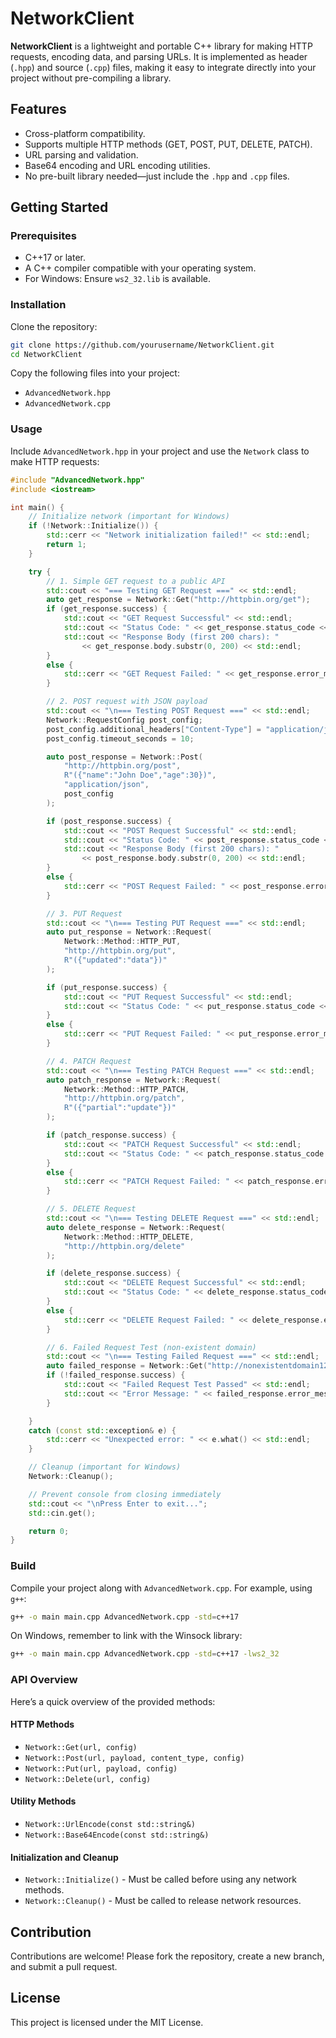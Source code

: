 # NetworkClient

**NetworkClient** is a lightweight and portable C++ library for making HTTP requests, encoding data, and parsing URLs. It is implemented as header (`.hpp`) and source (`.cpp`) files, making it easy to integrate directly into your project without pre-compiling a library.

## Features
- Cross-platform compatibility.
- Supports multiple HTTP methods (GET, POST, PUT, DELETE, PATCH).
- URL parsing and validation.
- Base64 encoding and URL encoding utilities.
- No pre-built library needed—just include the `.hpp` and `.cpp` files.

## Getting Started

### Prerequisites
- C++17 or later.
- A C++ compiler compatible with your operating system.
- For Windows: Ensure `ws2_32.lib` is available.

### Installation
Clone the repository:
```bash
git clone https://github.com/yourusername/NetworkClient.git
cd NetworkClient
```

Copy the following files into your project:
- `AdvancedNetwork.hpp`
- `AdvancedNetwork.cpp`

### Usage
Include `AdvancedNetwork.hpp` in your project and use the `Network` class to make HTTP requests:
```cpp
#include "AdvancedNetwork.hpp"
#include <iostream>

int main() {
    // Initialize network (important for Windows)
    if (!Network::Initialize()) {
        std::cerr << "Network initialization failed!" << std::endl;
        return 1;
    }

    try {
        // 1. Simple GET request to a public API
        std::cout << "=== Testing GET Request ===" << std::endl;
        auto get_response = Network::Get("http://httpbin.org/get");
        if (get_response.success) {
            std::cout << "GET Request Successful" << std::endl;
            std::cout << "Status Code: " << get_response.status_code << std::endl;
            std::cout << "Response Body (first 200 chars): "
                << get_response.body.substr(0, 200) << std::endl;
        }
        else {
            std::cerr << "GET Request Failed: " << get_response.error_message << std::endl;
        }

        // 2. POST request with JSON payload
        std::cout << "\n=== Testing POST Request ===" << std::endl;
        Network::RequestConfig post_config;
        post_config.additional_headers["Content-Type"] = "application/json";
        post_config.timeout_seconds = 10;

        auto post_response = Network::Post(
            "http://httpbin.org/post",
            R"({"name":"John Doe","age":30})",
            "application/json",
            post_config
        );

        if (post_response.success) {
            std::cout << "POST Request Successful" << std::endl;
            std::cout << "Status Code: " << post_response.status_code << std::endl;
            std::cout << "Response Body (first 200 chars): "
                << post_response.body.substr(0, 200) << std::endl;
        }
        else {
            std::cerr << "POST Request Failed: " << post_response.error_message << std::endl;
        }

        // 3. PUT Request
        std::cout << "\n=== Testing PUT Request ===" << std::endl;
        auto put_response = Network::Request(
            Network::Method::HTTP_PUT,
            "http://httpbin.org/put",
            R"({"updated":"data"})"
        );

        if (put_response.success) {
            std::cout << "PUT Request Successful" << std::endl;
            std::cout << "Status Code: " << put_response.status_code << std::endl;
        }
        else {
            std::cerr << "PUT Request Failed: " << put_response.error_message << std::endl;
        }

        // 4. PATCH Request
        std::cout << "\n=== Testing PATCH Request ===" << std::endl;
        auto patch_response = Network::Request(
            Network::Method::HTTP_PATCH,
            "http://httpbin.org/patch",
            R"({"partial":"update"})"
        );

        if (patch_response.success) {
            std::cout << "PATCH Request Successful" << std::endl;
            std::cout << "Status Code: " << patch_response.status_code << std::endl;
        }
        else {
            std::cerr << "PATCH Request Failed: " << patch_response.error_message << std::endl;
        }

        // 5. DELETE Request
        std::cout << "\n=== Testing DELETE Request ===" << std::endl;
        auto delete_response = Network::Request(
            Network::Method::HTTP_DELETE,
            "http://httpbin.org/delete"
        );

        if (delete_response.success) {
            std::cout << "DELETE Request Successful" << std::endl;
            std::cout << "Status Code: " << delete_response.status_code << std::endl;
        }
        else {
            std::cerr << "DELETE Request Failed: " << delete_response.error_message << std::endl;
        }

        // 6. Failed Request Test (non-existent domain)
        std::cout << "\n=== Testing Failed Request ===" << std::endl;
        auto failed_response = Network::Get("http://nonexistentdomain123456.com");
        if (!failed_response.success) {
            std::cout << "Failed Request Test Passed" << std::endl;
            std::cout << "Error Message: " << failed_response.error_message << std::endl;
        }

    }
    catch (const std::exception& e) {
        std::cerr << "Unexpected error: " << e.what() << std::endl;
    }

    // Cleanup (important for Windows)
    Network::Cleanup();

    // Prevent console from closing immediately
    std::cout << "\nPress Enter to exit...";
    std::cin.get();

    return 0;
}
```

### Build
Compile your project along with `AdvancedNetwork.cpp`. For example, using `g++`:
```bash
g++ -o main main.cpp AdvancedNetwork.cpp -std=c++17
```

On Windows, remember to link with the Winsock library:
```bash
g++ -o main main.cpp AdvancedNetwork.cpp -std=c++17 -lws2_32
```

### API Overview
Here’s a quick overview of the provided methods:

#### HTTP Methods
- `Network::Get(url, config)`
- `Network::Post(url, payload, content_type, config)`
- `Network::Put(url, payload, config)`
- `Network::Delete(url, config)`

#### Utility Methods
- `Network::UrlEncode(const std::string&)`
- `Network::Base64Encode(const std::string&)`

#### Initialization and Cleanup
- `Network::Initialize()` - Must be called before using any network methods.
- `Network::Cleanup()` - Must be called to release network resources.

## Contribution
Contributions are welcome! Please fork the repository, create a new branch, and submit a pull request.

## License
This project is licensed under the MIT License.
